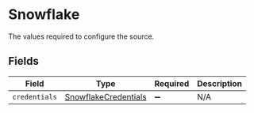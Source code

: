 # Snowflake

The values required to configure the source.


## Fields

| Field                                                               | Type                                                                | Required                                                            | Description                                                         |
| ------------------------------------------------------------------- | ------------------------------------------------------------------- | ------------------------------------------------------------------- | ------------------------------------------------------------------- |
| `credentials`                                                       | [SnowflakeCredentials](../../models/shared/SnowflakeCredentials.md) | :heavy_minus_sign:                                                  | N/A                                                                 |